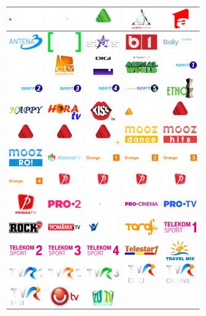 | ![](https://raw.githubusercontent.com/RevGear/logo/master/Countries/RO/Acasa.png)| ![](https://raw.githubusercontent.com/RevGear/logo/master/Countries/RO/AcasaGold.png)| ![](https://raw.githubusercontent.com/RevGear/logo/master/Countries/RO/AgroTV.png)| ![](https://raw.githubusercontent.com/RevGear/logo/master/Countries/RO/AlephNews.png)| ![](https://raw.githubusercontent.com/RevGear/logo/master/Countries/RO/Antena1.png)| 
|:---:|:---:|:---:|:---:|:---:| 
| ![](https://raw.githubusercontent.com/RevGear/logo/master/Countries/RO/Antena3.png)| ![](https://raw.githubusercontent.com/RevGear/logo/master/Countries/RO/AntenaSport.png)| ![](https://raw.githubusercontent.com/RevGear/logo/master/Countries/RO/AntenaStars.png)| ![](https://raw.githubusercontent.com/RevGear/logo/master/Countries/RO/B1.png)| ![](https://raw.githubusercontent.com/RevGear/logo/master/Countries/RO/BollywoodClasic.png)| 
| ![](https://raw.githubusercontent.com/RevGear/logo/master/Countries/RO/CineMaraton.png)| ![](https://raw.githubusercontent.com/RevGear/logo/master/Countries/RO/CredoTV.png)| ![](https://raw.githubusercontent.com/RevGear/logo/master/Countries/RO/Digi24.png)| ![](https://raw.githubusercontent.com/RevGear/logo/master/Countries/RO/DigiAnimalWorld.png)| ![](https://raw.githubusercontent.com/RevGear/logo/master/Countries/RO/DigiSport1.png)| 
| ![](https://raw.githubusercontent.com/RevGear/logo/master/Countries/RO/DigiSport2.png)| ![](https://raw.githubusercontent.com/RevGear/logo/master/Countries/RO/DigiSport3.png)| ![](https://raw.githubusercontent.com/RevGear/logo/master/Countries/RO/DigiSport4.png)| ![](https://raw.githubusercontent.com/RevGear/logo/master/Countries/RO/DigiSport5.png)| ![](https://raw.githubusercontent.com/RevGear/logo/master/Countries/RO/EtnoTV.png)| 
| ![](https://raw.githubusercontent.com/RevGear/logo/master/Countries/RO/HappyChannel.png)| ![](https://raw.githubusercontent.com/RevGear/logo/master/Countries/RO/HoraTV.png)| ![](https://raw.githubusercontent.com/RevGear/logo/master/Countries/RO/KissTV.png)| ![](https://raw.githubusercontent.com/RevGear/logo/master/Countries/RO/LookPlus.png)| ![](https://raw.githubusercontent.com/RevGear/logo/master/Countries/RO/LookSport.png)| 
| ![](https://raw.githubusercontent.com/RevGear/logo/master/Countries/RO/LookSport2.png)| ![](https://raw.githubusercontent.com/RevGear/logo/master/Countries/RO/LookSport3.png)| ![](https://raw.githubusercontent.com/RevGear/logo/master/Countries/RO/LookSportPlus.png)| ![](https://raw.githubusercontent.com/RevGear/logo/master/Countries/RO/MoozDance.png)| ![](https://raw.githubusercontent.com/RevGear/logo/master/Countries/RO/MoozHits.png)| 
| ![](https://raw.githubusercontent.com/RevGear/logo/master/Countries/RO/MoozRo.png)| ![](https://raw.githubusercontent.com/RevGear/logo/master/Countries/RO/NationalTV.png)| ![](https://raw.githubusercontent.com/RevGear/logo/master/Countries/RO/OrangeSport1.png)| ![](https://raw.githubusercontent.com/RevGear/logo/master/Countries/RO/OrangeSport2.png)| ![](https://raw.githubusercontent.com/RevGear/logo/master/Countries/RO/OrangeSport3.png)| 
| ![](https://raw.githubusercontent.com/RevGear/logo/master/Countries/RO/OrangeSport4.png)| ![](https://raw.githubusercontent.com/RevGear/logo/master/Countries/RO/PrimaSport1.png)| ![](https://raw.githubusercontent.com/RevGear/logo/master/Countries/RO/PrimaSport2.png)| ![](https://raw.githubusercontent.com/RevGear/logo/master/Countries/RO/PrimaSport3.png)| ![](https://raw.githubusercontent.com/RevGear/logo/master/Countries/RO/PrimaSport4.png)| 
| ![](https://raw.githubusercontent.com/RevGear/logo/master/Countries/RO/PrimaTV.png)| ![](https://raw.githubusercontent.com/RevGear/logo/master/Countries/RO/Pro2.png)| ![](https://raw.githubusercontent.com/RevGear/logo/master/Countries/RO/ProArena.png)| ![](https://raw.githubusercontent.com/RevGear/logo/master/Countries/RO/ProCinema.png)| ![](https://raw.githubusercontent.com/RevGear/logo/master/Countries/RO/ProTV.png)| 
| ![](https://raw.githubusercontent.com/RevGear/logo/master/Countries/RO/RockTV.png)| ![](https://raw.githubusercontent.com/RevGear/logo/master/Countries/RO/RomaniaTV.png)| ![](https://raw.githubusercontent.com/RevGear/logo/master/Countries/RO/SperantaTV.png)| ![](https://raw.githubusercontent.com/RevGear/logo/master/Countries/RO/TarafTV.png)| ![](https://raw.githubusercontent.com/RevGear/logo/master/Countries/RO/TelekomSport1.png)| 
| ![](https://raw.githubusercontent.com/RevGear/logo/master/Countries/RO/TelekomSport2.png)| ![](https://raw.githubusercontent.com/RevGear/logo/master/Countries/RO/TelekomSport3.png)| ![](https://raw.githubusercontent.com/RevGear/logo/master/Countries/RO/TelekomSport4.png)| ![](https://raw.githubusercontent.com/RevGear/logo/master/Countries/RO/Telestar1.png)| ![](https://raw.githubusercontent.com/RevGear/logo/master/Countries/RO/TravelMix.png)| 
| ![](https://raw.githubusercontent.com/RevGear/logo/master/Countries/RO/TVR1.png)| ![](https://raw.githubusercontent.com/RevGear/logo/master/Countries/RO/TVR2.png)| ![](https://raw.githubusercontent.com/RevGear/logo/master/Countries/RO/TVR3.png)| ![](https://raw.githubusercontent.com/RevGear/logo/master/Countries/RO/TVRCluj.png)| ![](https://raw.githubusercontent.com/RevGear/logo/master/Countries/RO/TVRCraiova.png)| 
| ![](https://raw.githubusercontent.com/RevGear/logo/master/Countries/RO/TVRIasi.png)| ![](https://raw.githubusercontent.com/RevGear/logo/master/Countries/RO/UTV.png)| ![](https://raw.githubusercontent.com/RevGear/logo/master/Countries/RO/ZUTV.png) | 
